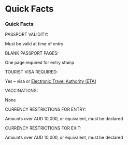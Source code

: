 # Quick Facts

### Quick Facts

PASSPORT VALIDITY:

Must be valid at time of entry

BLANK PASSPORT PAGES:

One page required for entry stamp

TOURIST VISA REQUIRED:

Yes – visa or [Electronic Travel Authority (ETA)](https://www.eta.homeaffairs.gov.au/ETAS3/etas)

VACCINATIONS:

None

CURRENCY RESTRICTIONS FOR ENTRY:

Amounts over AUD 10,000, or equivalent, must be declared

CURRENCY RESTRICTIONS FOR EXIT:

Amounts over AUD 10,000, or equivalent, must be declared